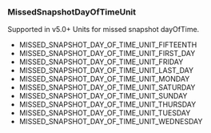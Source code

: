 ### MissedSnapshotDayOfTimeUnit
Supported in v5.0+
  Units for missed snapshot dayOfTime.

- MISSED_SNAPSHOT_DAY_OF_TIME_UNIT_FIFTEENTH
- MISSED_SNAPSHOT_DAY_OF_TIME_UNIT_FIRST_DAY
- MISSED_SNAPSHOT_DAY_OF_TIME_UNIT_FRIDAY
- MISSED_SNAPSHOT_DAY_OF_TIME_UNIT_LAST_DAY
- MISSED_SNAPSHOT_DAY_OF_TIME_UNIT_MONDAY
- MISSED_SNAPSHOT_DAY_OF_TIME_UNIT_SATURDAY
- MISSED_SNAPSHOT_DAY_OF_TIME_UNIT_SUNDAY
- MISSED_SNAPSHOT_DAY_OF_TIME_UNIT_THURSDAY
- MISSED_SNAPSHOT_DAY_OF_TIME_UNIT_TUESDAY
- MISSED_SNAPSHOT_DAY_OF_TIME_UNIT_WEDNESDAY
